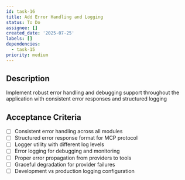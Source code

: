 ```yaml
---
id: task-16
title: Add Error Handling and Logging
status: To Do
assignee: []
created_date: '2025-07-25'
labels: []
dependencies:
  - task-15
priority: medium
---
```


## Description

Implement robust error handling and debugging support throughout the application with consistent error responses and structured logging

## Acceptance Criteria

- [ ] Consistent error handling across all modules
- [ ] Structured error response format for MCP protocol
- [ ] Logger utility with different log levels
- [ ] Error logging for debugging and monitoring
- [ ] Proper error propagation from providers to tools
- [ ] Graceful degradation for provider failures
- [ ] Development vs production logging configuration
